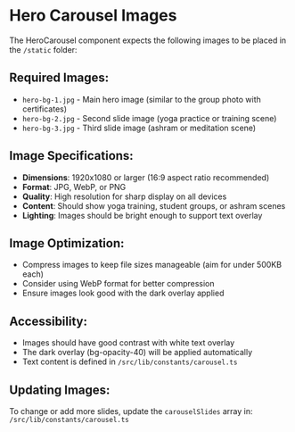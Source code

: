# Hero Carousel Images

The HeroCarousel component expects the following images to be placed in the `/static` folder:

## Required Images:
- `hero-bg-1.jpg` - Main hero image (similar to the group photo with certificates)
- `hero-bg-2.jpg` - Second slide image (yoga practice or training scene)
- `hero-bg-3.jpg` - Third slide image (ashram or meditation scene)

## Image Specifications:
- **Dimensions**: 1920x1080 or larger (16:9 aspect ratio recommended)
- **Format**: JPG, WebP, or PNG
- **Quality**: High resolution for sharp display on all devices
- **Content**: Should show yoga training, student groups, or ashram scenes
- **Lighting**: Images should be bright enough to support text overlay

## Image Optimization:
- Compress images to keep file sizes manageable (aim for under 500KB each)
- Consider using WebP format for better compression
- Ensure images look good with the dark overlay applied

## Accessibility:
- Images should have good contrast with white text overlay
- The dark overlay (bg-opacity-40) will be applied automatically
- Text content is defined in `/src/lib/constants/carousel.ts`

## Updating Images:
To change or add more slides, update the `carouselSlides` array in:
`/src/lib/constants/carousel.ts`
